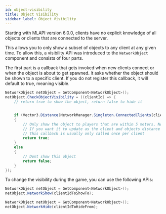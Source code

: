 ```yaml
---
id: object-visibility
title: Object Visibility
sidebar_label: Object Visibility
---
```


Starting with MLAPI version 6.0.0, clients have no explicit knowledge of all objects or clients that are connected to the server.

This allows you to only show a subset of objects to any client at any given time. To allow this, a visibility API was introduced to the `NetworkObject` component and consists of four parts.

The first part is a callback that gets invoked when new clients connect or when the object is about to get spawned. It asks whether the object should be shown to a specific client. If you do not register this callback, it will default to true, meaning visible.

```csharp
NetworkObject netObject = GetComponent<NetworkObject>();
netObject.CheckObjectVisibility = ((clientId) => {
    // return true to show the object, return false to hide it


    if (Vector3.Distance(NetworkManager.Singleton.ConnectedClients[clientId].PlayerObject.transform.position, transform.position) < 5)
    {
        // Only show the object to players that are within 5 meters. Note that this has to be rechecked by your own code
        // If you want it to update as the client and objects distance change.
        // This callback is usually only called once per client
        return true;
    }
    else
    {
        // Dont show this object
        return false;
    }
});
```

To change the visibility during the game, you can use the following APIs:

```csharp
NetworkObject netObject = GetComponent<NetworkObject>();
netObject.NetworkShow(clientIdToShowTo);
```

```csharp
NetworkObject netObject = GetComponent<NetworkObject>();
netObject.NetworkHide(clientIdToHideFrom);
```
